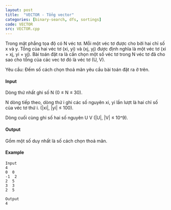 ```yaml
---
layout: post
title:  "VECTOR - Tổng vector"
categories: [binary-search, dfs, sortings]
code: VECTOR
src: VECTOR.cpp
---
```



Trong mặt phẳng tọa độ có N véc tơ. Mỗi một véc tơ được cho bởi hai chỉ số x và y. Tổng của hai véc tơ (xi, yi) và (xj, yj) được định nghĩa là một véc tơ (xi + xj, yi + yj). Bài toán đặt ra là cần chọn một số véc tơ trong N véc tơ đã cho sao cho tổng của các vec tơ đó là véc tơ (U, V).

Yêu cầu: Đếm số cách chọn thoả mãn yêu cầu bài toán đặt ra ở trên.

#### Input

Dòng thứ nhất ghi số N (0 ≤ N ≤ 30).

N dòng tiếp theo, dòng thứ i ghi các số nguyên xi, yi lần lượt là hai chỉ số của véc tơ thứ i. (|xi|, |yi| ≤ 100).

Dòng cuối cùng ghi số hai số nguyên U V (|U|, |V| ≤ 10^9).

#### Output

Gồm một số duy nhất là số cách chọn thoả mãn.

#### Example

```
Input
4
0  0
-1  2
2  5
3  3
2  5

Output
4
```

<!--more-->

